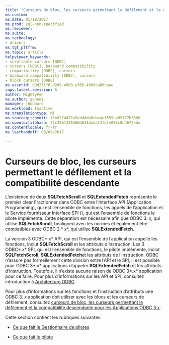 ```yaml
---
title: "Curseurs de bloc, les curseurs permettant le défilement et la compatibilité descendante | Documents Microsoft"
ms.custom: 
ms.date: 01/19/2017
ms.prod: sql-non-specified
ms.reviewer: 
ms.suite: 
ms.technology:
- drivers
ms.tgt_pltfrm: 
ms.topic: article
helpviewer_keywords:
- scrollable cursors [ODBC]
- cursors [ODBC], backward compatibility
- compatibility [ODBC], cursors
- backward compatibility [ODBC], cursors
- block cursors [ODBC]
ms.assetid: d9d271f6-d2d9-49b9-a365-4909ca06caae
caps.latest.revision: 5
author: MightyPen
ms.author: genemi
manager: jhubbard
ms.workload: Inactive
ms.translationtype: MT
ms.sourcegitcommit: f7e6274d77a9cdd4de6cbcaef559ca99f77b3608
ms.openlocfilehash: 72c256f326366d631dada13fbfe002c8d4674eda
ms.contentlocale: fr-fr
ms.lasthandoff: 09/09/2017

---
```

# <a name="block-cursors-scrollable-cursors-and-backward-compatibility"></a>Curseurs de bloc, les curseurs permettant le défilement et la compatibilité descendante
L’existence de deux **SQLFetchScroll** et **SQLExtendedFetch** représente le premier clear Fractionner dans ODBC entre l’Interface API (Application Programming), qui est l’ensemble de fonctions, les appels de l’application et le Service fournisseur Interface SPI (), qui est l’ensemble de fonctions le pilote implémente. Cette séparation est nécessaire afin que ODBC 3. *x*, qui utilise **SQLFetchScroll**, bealigned avec les normes et également être compatibles avec ODBC 2.* x*, qui utilise **SQLExtendedFetch**.  
  
 La version 3 ODBC*.x* API, qui est l’ensemble de l’application appelle les fonctions, inclut **SQLFetchScroll** et les attributs d’instruction. Les 3 ODBC*.x* SPI, qui est l’ensemble de fonctions, le pilote implémente, inclut **SQLFetchScroll**, **SQLExtendedFetch**et les attributs de l’instruction. ODBC n’assure pas formellement cette division entre l’API et le SPI, il est possible pour ODBC 3*.x* applications d’appeler **SQLExtendedFetch** et les attributs d’instruction. Toutefois, il n’existe aucune raison de ODBC 3*.x* application pour ce faire. Pour plus d’informations sur les API et SPI, consultez introduction à [Architecture ODBC](../../../odbc/reference/odbc-architecture.md).  
  
 Pour plus d’informations sur les fonctions et l’instruction d’attributs une ODBC 3. *x* application doit utiliser avec les blocs et les curseurs de défilement, consultez [curseurs de bloc, les curseurs permettant le défilement et la compatibilité descendante pour les Applications ODBC 3.x](../../../odbc/reference/develop-app/block-cursors-scrollable-backward-compatibility-odbc-3-x-applications.md).  
  
 Cette section contient les rubriques suivantes.  
  
-   [Ce que fait le Gestionnaire de pilotes](../../../odbc/reference/appendixes/what-the-driver-manager-does.md)  
  
-   [Ce que fait le pilote](../../../odbc/reference/appendixes/what-the-driver-does.md)

